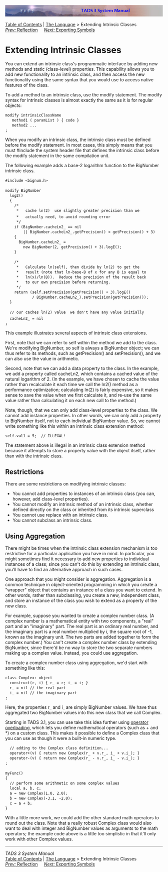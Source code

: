 ---
---
<div class="topbar">

<img src="topbar.jpg" data-border="0" />

</div>

<div class="nav">

<a href="toc.html" class="nav">Table of Contents</a> \|
<a href="langsec.html" class="nav">The Language</a> \> Extending
Intrinsic Classes  
<span class="navnp"><a href="reflect.html" class="nav"><em>Prev:</em> Reflection</a>
   
<a href="export.html" class="nav"><em>Next:</em> Exporting Symbols</a>
    </span>

</div>

<div class="main">

# Extending Intrinsic Classes

You can extend an intrinsic class's programmatic interface by adding new
methods and static (class-level) properties. This capability allows you
to add new functionality to an intrinsic class, and then access the new
functionality using the same syntax that you would use to access native
features of the class.

To add a method to an intrinsic class, use the
<span class="code">modify</span> statement. The
<span class="code">modify</span> syntax for intrinsic classes is almost
exactly the same as it is for regular objects:

<div class="syntax">

    modify intrinsicClassName
       method1 ( paramList ) { code }
       method2 ...
    ;

</div>

When you modify an intrinsic class, the intrinsic class must be defined
before the <span class="code">modify</span> statement. In most cases,
this simply means that you must <span class="code">\#include</span> the
system header file that defines the intrinsic class before the
<span class="code">modify</span> statement in the same compilation unit.

The following example adds a base-2 logarithm function to the BigNumber
intrinsic class.

<div class="code">

    #include <bignum.h>

    modify BigNumber
      log2()
      {
        /*
         *   cache ln(2)  use slightly greater precision than we
         *   actually need, to avoid rounding error
         */
        if (BigNumber.cacheLn2_ == nil
            || BigNumber.cacheLn2_.getPrecision() < getPrecision() + 3)
        {
          BigNumber.cacheLn2_ = 
            new BigNumber(2, getPrecision() + 3).logE();
        }

        /*
         *   Calculate ln(self), then divide by ln(2) to get the
         *   result (note that ln-base-B of x for any B is equal to
         *   ln(x)/ln(B)).  Reduce the precision of the result back
         *   to our own precision before returning.
         */
        return (self.setPrecision(getPrecision() + 3).logE()
                / BigNumber.cacheLn2_).setPrecision(getPrecision());
      }

      // our caches ln(2) value  we don't have any value initially
      cacheLn2_ = nil
    ;

</div>

This example illustrates several aspects of intrinsic class extensions.

First, note that we can refer to <span class="code">self</span> within
the method we add to the class. We're modifying BigNumber, so
<span class="code">self</span> is always a BigNumber object; we can thus
refer to its methods, such as <span class="code">getPrecision()</span>
and <span class="code">setPrecision()</span>, and we can also use the
value in arithmetic.

Second, note that we can add a data property to the class. In the
example, we add a property called <span class="code">cacheLn2</span>,
which contains a cached value of the natural logarithm of 2. (In the
example, we have chosen to cache the value rather than recalculate it
each time we call the <span class="code">ln2()</span> method as a
performance optimization; calculating <span class="code">ln(2)</span> is
fairly expensive, so it makes sense to save the value when we first
calculate it, and re-use the same value rather than calculating it on
each new call to the method.)

Note, though, that we can only add class-level properties to the class.
We cannot add instance properties. In other words, we can only add a
property to BigNumber itself, not to each individual BigNumber value.
So, we cannot write something like this within an intrinsic class
extension method:

<div class="code">

    self.val1 = 5;  // ILLEGAL!

</div>

The statement above is illegal in an intrinsic class extension method
because it attempts to store a property value with the object itself,
rather than with the intrinsic class.

## Restrictions

There are some restrictions on modifying intrinsic classes:

- You cannot add properties to instances of an intrinsic class (you can,
  however, add class-level properties).
- You cannot modify an intrinsic method of an intrinsic class, whether
  defined directly on the class or inherited from its intrinsic
  superclass
- You cannot use <span class="code">replace</span> with an intrinsic
  class.
- You cannot subclass an intrinsic class.

## Using Aggregation

There might be times when the intrinsic class extension mechanism is too
restrictive for a particular application you have in mind. In
particular, you might sometimes find it necessary to add new properties
to individual instances of a class; since you can't do this by extending
an intrinsic class, you'll have to find an alternative approach in such
cases.

One approach that you might consider is aggregation. Aggregation is a
common technique in object-oriented programming in which you create a
"wrapper" object that contains an instance of a class you want to
extend. In other words, rather than subclassing, you create a new,
independent class, and store an instance of the class you wish to extend
as a property of the new class.

For example, suppose you wanted to create a complex number class. (A
complex number is a mathematical entity with two components, a "real"
part and an "imaginary" part. The real part is an ordinary real number,
and the imaginary part is a real number multiplied by *i*, the square
root of -1, known as the imaginary unit. The two parts are added
together to form the complex number.) You can't create a complex number
class by extending BigNumber, since there'd be no way to store the two
separate numbers making up a complex value. Instead, you could use
aggregation.

To create a complex number class using aggregation, we'd start with
something like this:

<div class="code">

    class Complex: object
      construct(r, i) { r_ = r; i_ = i; }
      r_ = nil // the real part
      i_ = nil // the imaginary part
    ;

</div>

Here, the properties <span class="code">r\_</span> and
<span class="code">i\_</span> are simply BigNumber values. We have thus
aggregated two BigNumber values into this new class that we call
Complex.

Starting in TADS 3.1, you can use take this idea further using [operator
overloading](opoverload.html), which lets you define mathematical
operators (such as <span class="code">+</span> and
<span class="code">\*</span>) on a custom class. This makes it possible
to define a Complex class that you can use as though it were a built-in
numeric type.

<div class="code">

      // adding to the Complex class definition...
      operator+(v) { return new Complex(r_ + v.r_, i_ + v.i_); }
      operator-(v) { return new Complex(r_ - v.r_, i_ - v.i_); }
    ;

    myFunc()
    {
      // perform some arithmetic on some complex values
      local a, b, c;
      a = new Complex(1.0, 2.0);
      b = new Complex(-3.1, -2.0);
      c = a + b;
    }

</div>

With a little more work, we could add the other standard math operators
to round out the class. Note that a really robust Complex class would
also want to deal with integer and BigNumber values as arguments to the
math operators; the example code above is a little too simplistic in
that it'll only work with other Complex values.

</div>

------------------------------------------------------------------------

<div class="navb">

*TADS 3 System Manual*  
<a href="toc.html" class="nav">Table of Contents</a> \|
<a href="langsec.html" class="nav">The Language</a> \> Extending
Intrinsic Classes  
<span class="navnp"><a href="reflect.html" class="nav"><em>Prev:</em> Reflection</a>
   
<a href="export.html" class="nav"><em>Next:</em> Exporting Symbols</a>
    </span>

</div>
